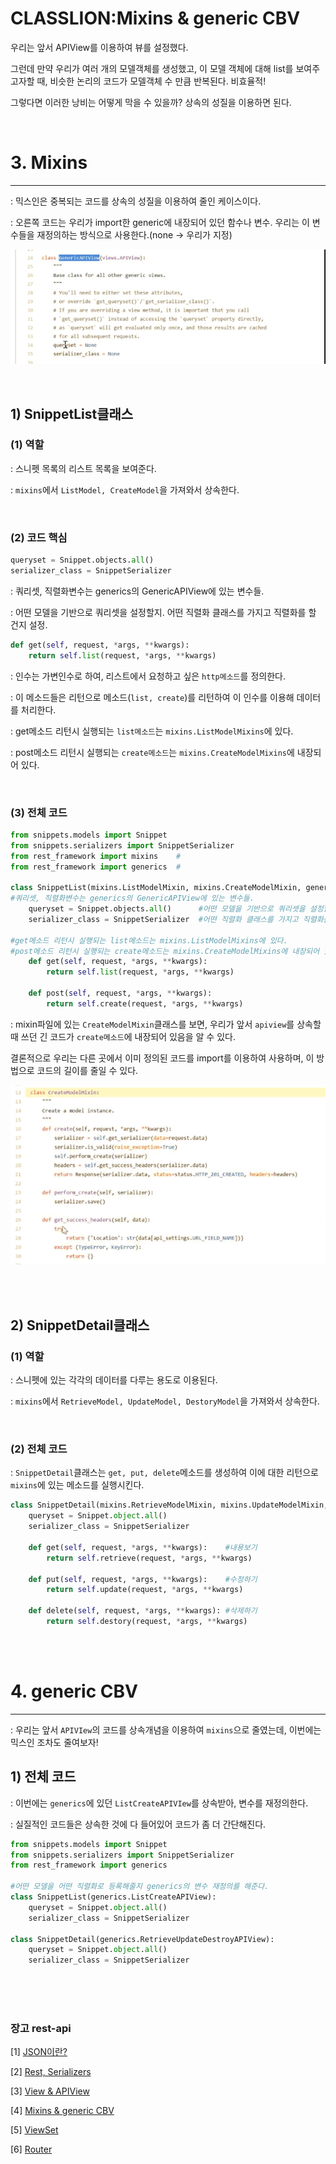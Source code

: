 # CLASSLION:Mixins & generic CBV

우리는 앞서 APIView를 이용하여 뷰를 설정했다.

그런데 만약 우리가 여러 개의 모델객체를 생성했고, 이 모델 객체에 대해 list를 보여주고자할 때, 비슷한 논리의 코드가 모델객체 수 만큼 반복된다. 비효율적!

그렇다면 이러한 낭비는 어떻게 막을 수 있을까? 상속의 성질을 이용하면 된다.

<br/>

# 3. Mixins

---

: 믹스인은 중복되는 코드를 상속의 성질을 이용하여 줄인 케이스이다.

: 오른쪽 코드는 우리가 import한 generic에 내장되어 있던 함수나 변수.  우리는 이 변수들을 재정의하는 방식으로 사용한다.(none → 우리가 지정)

![CLASSLION%20Mixins%20generic%20CBV%20f8b2f7c2548b4f1997b56f9829777e45/_2019-08-22__10.35.57.png](CLASSLION%20Mixins%20generic%20CBV%20f8b2f7c2548b4f1997b56f9829777e45/_2019-08-22__10.35.57.png)

<br/>

## 1) SnippetList클래스

### (1) 역할

: 스니펫 목록의 리스트 목록을 보여준다.

: `mixins`에서 `ListModel, CreateModel`을 가져와서 상속한다.

<br/>

### (2) 코드 핵심

```python 
queryset = Snippet.objects.all()     
serializer_class = SnippetSerializer 
```

: 쿼리셋, 직렬화변수는 generics의 GenericAPIView에 있는 변수들.

: 어떤 모델을 기반으로 쿼리셋을 설정할지. 어떤 직렬화 클래스를 가지고 직렬화를 할 건지 설정.    

```python
def get(self, request, *args, **kwargs):
	return self.list(request, *args, **kwargs)
```

: 인수는 가변인수로 하여, 리스트에서 요청하고 싶은 `http메소드`를 정의한다.

: 이 메소드들은 리턴으로 메소드(`list, create`)를 리턴하여 이 인수를 이용해 데이터를 처리한다.

: get메소드 리턴시 실행되는 `list메소드`는 `mixins.ListModelMixins`에 있다.

: post메소드 리턴시 실행되는 `create메소드`는 `mixins.CreateModelMixins`에 내장되어 있다.

<br/>

### (3) 전체 코드

```python
from snippets.models import Snippet
from snippets.serializers import SnippetSerializer
from rest_framework import mixins    # 
from rest_framework import generics  #

class SnippetList(mixins.ListModelMixin, mixins.CreateModelMixin, generics.GenericAPIView):
#쿼리셋, 직렬화변수는 generics의 GenericAPIView에 있는 변수들.
	queryset = Snippet.objects.all()      #어떤 모델을 기반으로 쿼리셋을 설정할지.
	serializer_class = SnippetSerializer  #어떤 직렬화 클래스를 가지고 직렬화를 할 건지 설정.    

#get메소드 리턴시 실행되는 list메소드는 mixins.ListModelMixins에 있다.
#post메소드 리턴시 실행되는 create메소드는 mixins.CreateModelMixins에 내장되어 있다.
	def get(self, request, *args, **kwargs):
		return self.list(request, *args, **kwargs)
	
	def post(self, request, *args, **kwargs):
		return self.create(request, *args, **kwargs)
```

: mixin파일에 있는 `CreateModelMixin`클래스를 보면, 우리가 앞서 `apiview`를 상속할 때 쓰던 긴 코드가 `create메소드`에 내장되어 있음을 알 수 있다. 

  결론적으로 우리는 다른 곳에서 이미 정의된 코드를 import를 이용하여 사용하며, 이 방법으로 코드의 길이를 줄일 수 있다.

![CLASSLION%20Mixins%20generic%20CBV%20f8b2f7c2548b4f1997b56f9829777e45/_2019-08-22__10.47.56.png](CLASSLION%20Mixins%20generic%20CBV%20f8b2f7c2548b4f1997b56f9829777e45/_2019-08-22__10.47.56.png)

<br/>
<br/>

## 2) SnippetDetail클래스

### (1) 역할

: 스니펫에 있는 각각의 데이터를 다루는 용도로 이용된다. 

: `mixins`에서 `RetrieveModel, UpdateModel, DestoryModel`을 가져와서 상속한다.

<br/>

### (2) 전체 코드

: `SnippetDetail`클래스는 `get, put, delete`메소드를 생성하여 이에 대한 리턴으로 `mixins`에 있는 메소드를 실행시킨다.

```python
class SnippetDetail(mixins.RetrieveModelMixin, mixins.UpdateModelMixin, mixins.DestroyModelMixin, generic.GenericAPIView):
	queryset = Snippet.object.all()
	serializer_class = SnippetSerializer

	def get(self, request, *args, **kwargs):    #내용보기
		return self.retrieve(request, *args, **kwargs)

	def put(self, request, *args, **kwargs):    #수정하기
		return self.update(request, *args, **kwargs)

	def delete(self, request, *args, **kwargs): #삭제하기
		return self.destory(request, *args, **kwargs)
```

<br/><br/>

# 4. generic CBV

---

: 우리는 앞서 `APIVIew`의 코드를 상속개념을 이용하여 `mixins`으로 줄였는데, 이번에는 믹스인 조차도 줄여보자!

## 1) 전체 코드

: 이번에는 `generics`에 있던 `ListCreateAPIVIew`를 상속받아, 변수를 재정의한다.

: 실질적인 코드들은 상속한 것에 다 들어있어 코드가 좀 더 간단해진다.

```python
from snippets.models import Snippet
from snippets.serializers import SnippetSerializer
from rest_framework import generics

#어떤 모델을 어떤 직렬화로 등록해줄지 generics의 변수 재정의를 해준다.
class SnippetList(generics.ListCreateAPIView):
	queryset = Snippet.object.all()
	serializer_class = SnippetSerializer

class SnippetDetail(generics.RetrieveUpdateDestroyAPIView):
	queryset = Snippet.object.all()
	serializer_class = SnippetSerializer

```

<br/><br/><br/>


### 장고 rest-api

[1]  <a href="https://github.com/KumJungMin/REACT-DJANGO/blob/master/CLASSLION%20JSON%2073dffc642c0b4666b96c9605dae106df.md">JSON이란?</a>

[2] <a href="https://github.com/KumJungMin/REACT-DJANGO/blob/master/Export-3b5f2385-ed14-4878-9265-e1ab00dd6924/CLASSLION%20Rest%20Serializers%20001660ba1dc140a7ab99f15d82a7766e.md">Rest, Serializers</a>

[3] <a href="https://github.com/KumJungMin/REACT-DJANGO/blob/master/Export-c4044b0d-ecb9-486f-9447-ddf8c5f65f64/CLASSLION%20View%20APIView%20f672defce2e34d84ada0b24cffba799c.md">View & APIView</a>

[4] <a href="https://github.com/KumJungMin/REACT-DJANGO/blob/master/Export-5c01d905-91b6-43ed-b457-d31b6252a625/CLASSLION%20Mixins%20generic%20CBV%20f8b2f7c2548b4f1997b56f9829777e45.md">Mixins & generic CBV</a>

[5] <a href="https://github.com/KumJungMin/REACT-DJANGO/blob/master/Export-ac5377dc-bf69-4da5-b2b0-5d187fc32697/CLASSLION%20ViewSet%20af35b5ecbc044947a33594edc5d3a4b0.md">ViewSet</a>

[6] <a href="https://github.com/KumJungMin/REACT-DJANGO/blob/master/Export-af386b95-5b40-4ba6-ab11-37653db27114/CLASSLION%20Router%20f7f68d9d466948d498872fca76ebc1da.md">Router</a>

